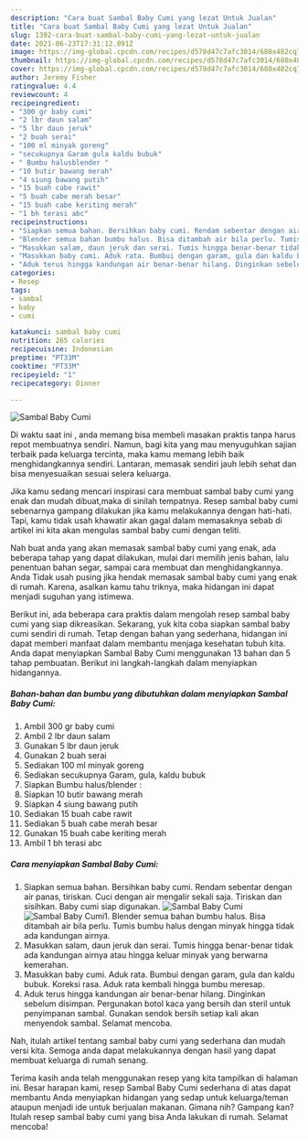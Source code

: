 ```yaml
---
description: "Cara buat Sambal Baby Cumi yang lezat Untuk Jualan"
title: "Cara buat Sambal Baby Cumi yang lezat Untuk Jualan"
slug: 1392-cara-buat-sambal-baby-cumi-yang-lezat-untuk-jualan
date: 2021-06-23T17:31:12.091Z
image: https://img-global.cpcdn.com/recipes/d578d47c7afc3014/680x482cq70/sambal-baby-cumi-foto-resep-utama.jpg
thumbnail: https://img-global.cpcdn.com/recipes/d578d47c7afc3014/680x482cq70/sambal-baby-cumi-foto-resep-utama.jpg
cover: https://img-global.cpcdn.com/recipes/d578d47c7afc3014/680x482cq70/sambal-baby-cumi-foto-resep-utama.jpg
author: Jeremy Fisher
ratingvalue: 4.4
reviewcount: 4
recipeingredient:
- "300 gr baby cumi"
- "2 lbr daun salam"
- "5 lbr daun jeruk"
- "2 buah serai"
- "100 ml minyak goreng"
- "secukupnya Garam gula kaldu bubuk"
- " Bumbu halusblender "
- "10 butir bawang merah"
- "4 siung bawang putih"
- "15 buah cabe rawit"
- "5 buah cabe merah besar"
- "15 buah cabe keriting merah"
- "1 bh terasi abc"
recipeinstructions:
- "Siapkan semua bahan. Bersihkan baby cumi. Rendam sebentar dengan air panas, tiriskan. Cuci dengan air mengalir sekali saja. Tiriskan dan sisihkan. Baby cumi siap digunakan."
- "Blender semua bahan bumbu halus. Bisa ditambah air bila perlu. Tumis bumbu halus dengan minyak hingga tidak ada kandungan airnya."
- "Masukkan salam, daun jeruk dan serai. Tumis hingga benar-benar tidak ada kandungan airnya atau hingga keluar minyak yang berwarna kemerahan."
- "Masukkan baby cumi. Aduk rata. Bumbui dengan garam, gula dan kaldu bubuk. Koreksi rasa. Aduk rata kembali hingga bumbu meresap."
- "Aduk terus hingga kandungan air benar-benar hilang. Dinginkan sebelum disimpan. Pergunakan botol kaca yang bersih dan steril untuk penyimpanan sambal. Gunakan sendok bersih setiap kali akan menyendok sambal. Selamat mencoba."
categories:
- Resep
tags:
- sambal
- baby
- cumi

katakunci: sambal baby cumi 
nutrition: 265 calories
recipecuisine: Indonesian
preptime: "PT33M"
cooktime: "PT33M"
recipeyield: "1"
recipecategory: Dinner

---
```



![Sambal Baby Cumi](https://img-global.cpcdn.com/recipes/d578d47c7afc3014/680x482cq70/sambal-baby-cumi-foto-resep-utama.jpg)

Di waktu  saat ini , anda memang bisa membeli masakan praktis tanpa harus repot membuatnya sendiri. Namun, bagi kita yang mau menyuguhkan sajian terbaik pada keluarga tercinta, maka kamu memang lebih baik menghidangkannya sendiri. Lantaran, memasak sendiri jauh lebih sehat dan bisa menyesuaikan sesuai selera keluarga.

Jika kamu sedang mencari inspirasi cara membuat sambal baby cumi yang enak dan mudah dibuat,maka di sinilah tempatnya. Resep sambal baby cumi  sebenarnya gampang dilakukan jika kamu melakukannya dengan hati-hati. Tapi, kamu tidak usah khawatir akan gagal dalam memasaknya 
sebab di artikel ini kita akan mengulas sambal baby cumi dengan teliti.  



Nah buat anda yang akan memasak sambal baby cumi yang enak, ada beberapa tahap yang dapat dilakukan, mulai dari memilih jenis bahan, lalu penentuan bahan segar, sampai cara membuat dan menghidangkannya. Anda Tidak usah pusing jika hendak memasak sambal baby cumi yang enak di rumah. Karena, asalkan kamu  tahu triknya, maka hidangan ini dapat menjadi suguhan yang istimewa.

Berikut ini, ada beberapa cara praktis  dalam mengolah resep sambal baby cumi yang siap dikreasikan. Sekarang, yuk kita coba siapkan sambal baby cumi sendiri di rumah. Tetap dengan bahan yang sederhana, hidangan ini dapat memberi manfaat dalam membantu menjaga kesehatan tubuh kita. Anda dapat menyiapkan Sambal Baby Cumi menggunakan 13 bahan dan 5 tahap pembuatan. Berikut ini langkah-langkah dalam menyiapkan hidangannya.

<!--inarticleads1-->

##### Bahan-bahan dan bumbu yang dibutuhkan dalam menyiapkan Sambal Baby Cumi:

1. Ambil 300 gr baby cumi
1. Ambil 2 lbr daun salam
1. Gunakan 5 lbr daun jeruk
1. Gunakan 2 buah serai
1. Sediakan 100 ml minyak goreng
1. Sediakan secukupnya Garam, gula, kaldu bubuk
1. Siapkan  Bumbu halus/blender :
1. Siapkan 10 butir bawang merah
1. Siapkan 4 siung bawang putih
1. Sediakan 15 buah cabe rawit
1. Sediakan 5 buah cabe merah besar
1. Gunakan 15 buah cabe keriting merah
1. Ambil 1 bh terasi abc




<!--inarticleads2-->

##### Cara menyiapkan Sambal Baby Cumi:

1. Siapkan semua bahan. Bersihkan baby cumi. Rendam sebentar dengan air panas, tiriskan. Cuci dengan air mengalir sekali saja. Tiriskan dan sisihkan. Baby cumi siap digunakan.
<img src="https://img-global.cpcdn.com/steps/fe91e63b65994e3f/160x128cq70/sambal-baby-cumi-langkah-memasak-1-foto.jpg" alt="Sambal Baby Cumi"><img src="https://img-global.cpcdn.com/steps/be33dde8632dbaef/160x128cq70/sambal-baby-cumi-langkah-memasak-1-foto.jpg" alt="Sambal Baby Cumi">1. Blender semua bahan bumbu halus. Bisa ditambah air bila perlu. Tumis bumbu halus dengan minyak hingga tidak ada kandungan airnya.
1. Masukkan salam, daun jeruk dan serai. Tumis hingga benar-benar tidak ada kandungan airnya atau hingga keluar minyak yang berwarna kemerahan.
1. Masukkan baby cumi. Aduk rata. Bumbui dengan garam, gula dan kaldu bubuk. Koreksi rasa. Aduk rata kembali hingga bumbu meresap.
1. Aduk terus hingga kandungan air benar-benar hilang. Dinginkan sebelum disimpan. Pergunakan botol kaca yang bersih dan steril untuk penyimpanan sambal. Gunakan sendok bersih setiap kali akan menyendok sambal. Selamat mencoba.




Nah, itulah artikel tentang  sambal baby cumi  yang sederhana dan mudah versi kita. Semoga anda dapat melakukannya dengan hasil yang dapat membuat keluarga di rumah senang. 

Terima kasih anda telah menggunakan resep yang kita tampilkan di halaman ini. Besar harapan kami, resep  Sambal Baby Cumi sederhana di atas dapat membantu Anda menyiapkan hidangan yang sedap untuk keluarga/teman ataupun menjadi ide untuk berjualan makanan. Gimana nih? Gampang kan? Itulah resep sambal baby cumi yang bisa Anda lakukan di rumah. Selamat mencoba!

